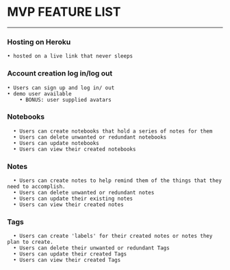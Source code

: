 # **MVP FEATURE LIST**
-----------

### Hosting on Heroku
	• hosted on a live link that never sleeps

### Account creation log in/log out
	• Users can sign up and log in/ out
	• demo user available
		• BONUS: user supplied avatars


### Notebooks
      • Users can create notebooks that hold a series of notes for them
      • Users can delete unwanted or redundant notebooks
      • Users can update notebooks
      • Users can view their created notebooks
### Notes
      • Users can create notes to help remind them of the things that they need to accomplish.
      • Users can delete unwanted or redundant notes
      • Users can update their existing notes
      • Users can view their created notes

### Tags
      • Users can create 'labels' for their created notes or notes they plan to create.
      • Users can delete their unwanted or redundant Tags
      • Users can update their created Tags
      • Users can view their created Tags
